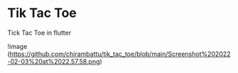 # Tik Tac Toe
Tick Tac Toe in flutter 

!image (https://github.com/chirambattu/tik_tac_toe/blob/main/Screenshot%202022-02-03%20at%2022.57.58.png)